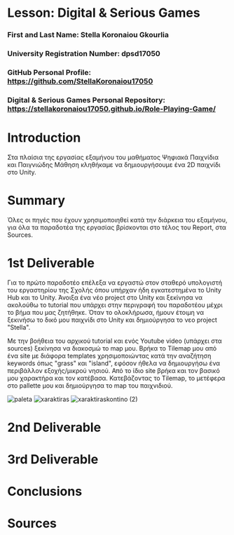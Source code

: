 # Lesson: Digital & Serious Games

### First and Last Name: Stella Koronaiou Gkourlia
### University Registration Number: dpsd17050
### GitHub Personal Profile: https://github.com/StellaKoronaiou17050
### Digital & Serious Games Personal Repository: https://stellakoronaiou17050.github.io/Role-Playing-Game/

# Introduction

Στα πλαίσια της εργασίας εξαμήνου του μαθήματος Ψηφιακά Παιχνίδια και Παιγνιώδης Μάθηση κληθήκαμε να δημιουργήσουμε ένα 2D παιχνίδι στο Unity.


# Summary

Όλες οι πηγές που έχουν χρησιμοποιηθεί κατά την διάρκεια του εξαμήνου, για όλα τα παραδοτέα της εργασίας βρίσκονται στο τέλος του Report, στα Sources.


# 1st Deliverable

Για το πρώτο παραδοτέο επέλεξα να εργαστώ στον σταθερό υπολογιστή του εργαστηρίου της Σχολής όπου υπήρχαν ήδη εγκατεστημένα το Unity Hub και το Unity.
Άνοιξα ένα νέο project στο Unity και ξεκίνησα να ακολούθω το tutorial που υπάρχει στην περιγραφή του παραδοτέου μέχρι το βήμα που μας ζητήθηκε.
Όταν το ολοκλήρωσα, ήμουν έτοιμη να ξεκινήσω το δικό μου παιχνίδι στο Unity και δημιούργησα το νεο project "Stella".

Με την βοήθεια του αρχικού tutorial και ενός Youtube video (υπάρχει στα sources) ξεκίνησα να διακοσμώ το map μου. Βρήκα το Tilemap μου από ένα site με διάφορα templates χρησιμοποιώντας κατά την αναζήτηση keywords όπως "grass" και "island", εφόσον ήθελα να δημιουργήσω ένα περιβάλλον εξοχής/μικρού νησιού. Από το ίδιο site βρήκα και τον βασικό μου χαρακτήρα και τον κατέβασα. Κατεβάζοντας το Tilemap, το μετέφερα στο pallette μου και δημιούργησα το map του παιχνιδιού.

![paleta](https://user-images.githubusercontent.com/101730746/201399703-88df3c1b-e70d-436f-bf10-22ca213ca1df.png)
![xaraktiras](https://user-images.githubusercontent.com/101730746/201399707-f046029b-bd05-4514-a392-7199dfba6da7.png)
![xaraktiraskontino (2)](https://user-images.githubusercontent.com/101730746/201399711-36e27647-1118-4c59-8012-5221617df5ee.png)

# 2nd Deliverable


# 3rd Deliverable 


# Conclusions


# Sources
